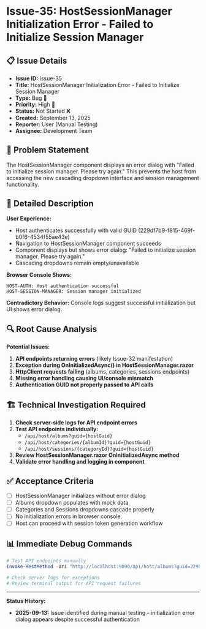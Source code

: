 # Issue-35: HostSessionManager Initialization Error - Failed to Initialize Session Manager

## 📋 **Issue Details**
- **Issue ID:** Issue-35
- **Title:** HostSessionManager Initialization Error - Failed to Initialize Session Manager
- **Type:** Bug 🐛
- **Priority:** High 🔴
- **Status:** Not Started ❌
- **Created:** September 13, 2025
- **Reporter:** User (Manual Testing)
- **Assignee:** Development Team

## 🎯 **Problem Statement**
The HostSessionManager component displays an error dialog with "Failed to initialize session manager. Please try again." This prevents the host from accessing the new cascading dropdown interface and session management functionality.

## 📝 **Detailed Description**
**User Experience:**
- Host authenticates successfully with valid GUID (229df7b9-f815-469f-b0f6-4534f55ae43e)
- Navigation to HostSessionManager component succeeds
- Component displays but shows error dialog: "Failed to initialize session manager. Please try again."
- Cascading dropdowns remain empty/unavailable

**Browser Console Shows:**
```
HOST-AUTH: Host authentication successful
HOST-SESSION-MANAGER: Session manager initialized
```

**Contradictory Behavior:** Console logs suggest successful initialization but UI shows error dialog.

## 🔍 **Root Cause Analysis**
**Potential Issues:**
1. **API endpoints returning errors** (likely Issue-32 manifestation)
2. **Exception during OnInitializedAsync() in HostSessionManager.razor**
3. **HttpClient requests failing** (albums, categories, sessions endpoints)
4. **Missing error handling causing UI/console mismatch**
5. **Authentication GUID not properly passed to API calls**

## 🏗️ **Technical Investigation Required**
1. **Check server-side logs for API endpoint errors**
2. **Test API endpoints individually:**
   - `/api/host/albums?guid={hostGuid}`
   - `/api/host/categories/{albumId}?guid={hostGuid}`
   - `/api/host/sessions/{categoryId}?guid={hostGuid}`
3. **Review HostSessionManager.razor OnInitializedAsync method**
4. **Validate error handling and logging in component**

## ✅ **Acceptance Criteria**
- [ ] HostSessionManager initializes without error dialog
- [ ] Albums dropdown populates with mock data
- [ ] Categories and Sessions dropdowns cascade properly
- [ ] No initialization errors in browser console
- [ ] Host can proceed with session token generation workflow

## 📊 **Immediate Debug Commands**
```powershell
# Test API endpoints manually
Invoke-RestMethod -Uri "http://localhost:9090/api/host/albums?guid=229df7b9-f815-469f-b0f6-4534f55ae43e"

# Check server logs for exceptions
# Review terminal output for API request failures
```

---

**Status History:**
- **2025-09-13:** Issue identified during manual testing - initialization error dialog appears despite successful authentication
